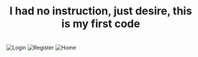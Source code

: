 <H1 align="center">I had no instruction, just desire, this is my first code</H1>  
<br>
 <img align="center" src="https://github.com/MatheusStopinski/MasterOfInterfaces/blob/Primeiro-Projeto/login.png" alt="Login">

 <img align="center" src="https://github.com/MatheusStopinski/MasterOfInterfaces/blob/Primeiro-Projeto/Register.png" alt="Register">

 <img align="center" src="https://github.com/MatheusStopinski/MasterOfInterfaces/blob/Primeiro-Projeto/Home.png" alt="Home">
